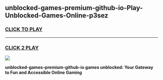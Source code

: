
## unblocked-games-premium-github-io-Play-Unblocked-Games-Online-p3sez
<h3>
<a href="https://premium76.site?title=unblocked-games-premium-github-io&ref=25A">CLICK TO PLAY</a></h3>
<hr>

<h3>
<a href="https://premium76.site?title=unblocked-games-premium-github-io&ref=25A">CLICK 2 PLAY</a>
  
</h3>

<a href="https://premium76.site?title=unblocked-games-premium-github-io&ref=25A"><img src="https://clearcache.store/games.png"></a>


**unblocked-games-premium-github-io games unblocked: Your Gateway to Fun and Accessible Online Gaming**
